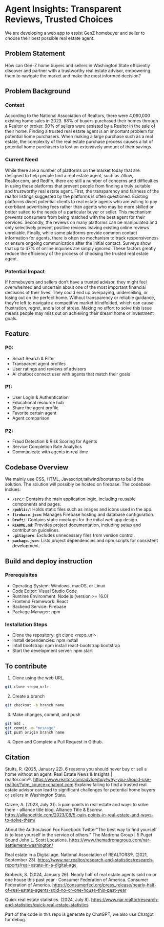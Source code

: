 # Agent Insights: Transparent Reviews, Trusted Choices
We are developing a web app to assist GenZ homebuyer and seller to choose their best possible real estate agent.

## Problem Statement
How can Gen-Z home buyers and sellers in Washington State efficiently discover and partner with a trustworthy real estate advisor, empowering them to navigate the market and make the most informed decision?

## Problem Background
### Context
According to the National Association of Realtors, there were 4,090,000 existing home sales in 2023. 88% of buyers purchased their homes through a Realtor or broker. 90% of sellers were assisted by a Realtor in the sale of their home. Finding a trusted real estate agent is an important problem for potential home purchasers. When making a large purchase such as a real estate, the complexity of the real estate purchase process causes a lot of potential home purchasers to lost an extensively amount of their savings.

### Current Need
While there are a number of platforms on the market today that are designed to help people find a real estate agent, such as Zillow, Realtor.com, and Redfin, there are still a number of concerns and difficulties in using these platforms that prevent people from finding a truly suitable and trustworthy real estate agent. First, the transparency and fairness of the realtor listings suggested by the platforms is often questioned. Existing platforms divert potential clients to real estate agents who are willing to pay exorbitant advertising fees rather than agents who may be more skilled or better suited to the needs of a particular buyer or seller. This mechanism prevents consumers from being matched with the best agent for their services. Secondly, the reviews on many platforms can be manipulated and only selectively present positive reviews leaving existing online reviews unreliable. Finally, while some platforms provide common contact information for agents, there is often no mechanism to track responsiveness or ensure ongoing communication after the initial contact. Surveys show that up to 47% of online inquiries are simply ignored. These factors greatly reduce the efficiency of the process of choosing the trusted real estate agent.

### Potential Impact
If homebuyers and sellers don’t have a trusted advisor, they might feel overwhelmed and uncertain about one of the most important financial decisions of their lives. They could end up overpaying, underselling, or losing out on the perfect home. Without transparency or reliable guidance, they’re left to navigate a competitive market blindfolded, which can cause frustration, regret, and a lot of stress. Making no effort to solve this issue means people may miss out on achieving their dream home or investment goals.

## Feature
### P0: 
- Smart Search & Filter
- Transparent agent profiles
- User ratings and reviews of advisors
- AI chatbot connect user with agents that match their goals

### P1:
- User Login & Authentication
- Educational resource hub
- Share the agent profile
- Favorite certain agent
- Agent comparison

### P2:
- Fraud Detection & Risk Scoring for Agents
- Service Completion Rate Analytics
- Communicate with agents in real time


## Codebase Overview
We mainly use CSS, HTML, Javascript,tailwind/bootstrap to build the solution. The solution will possibly be hosted on firebase.
The codebase inclues:

- **`/src/`**: Contains the main application logic, including reusable components and pages.
- **`/public/`**: Holds static files such as images and icons used in the app.
- **`firebase.json`**: Manages Firebase hosting and database configuration.
- **`Draft/`**: Contains static mockups for the initial web app design.
- **`README.md`**: Provides project documentation, including setup and contribution guidelines.
- **`.gitignore`**: Excludes unnecessary files from version control.
- **`package.json`**: Lists project dependencies and npm scripts for consistent development.


## Build and deploy instruction
### Prerequisites
- Operating System: Windows, macOS, or Linux
- Code Editor: Visual Studio Code
- Runtime Environment: Node.js (version >= 16.0)
- Frontend Framework: React
- Backend Service: Firebase
- Package Manager: npm

### Installation Steps
- Clone the repository: git clone <repo_url>
- Install dependencies: npm install
- Intall bootstrap: npm install react-bootstrap bootstrap
- Start the development server: npm start
  
## To contribute
1. Clone using the web URL.
```bash
git clone <repo_url>
```
2. Create a branch
```bash
git checkout -b branch name
```
3. Make changes, commit, and push
```bash
git add . 
git commit -m "message"
git push origin branch name
```
4. Open and Complete a Pull Request in Github.



## Citation
Stults, R. (2025, January 22). 6 reasons you should never buy or sell a home without an agent. Real Estate News & Insights | realtor.com®. https://www.realtor.com/advice/buy/why-you-should-use-realtor/?utm_source=chatgpt.com
Explains failing to find a trusted real estate advisor can lead to significant challenges for potential home buyers or sellers in Washington State.

Cazee, A. (2023, July 31). 5 pain points in real estate and ways to solve them - alliance title blog. Alliance Title & Escrow. https://alliancetitle.com/2023/08/5-pain-points-in-real-estate-and-ways-to-solve-them/

About the AuthorJason Fox Facebook Twitter"The best way to find yourself is to lose yourself in the service of others."  The Madrona Group | 5 Puget Sound John L. Scott Locations. https://www.themadronagroup.com/nar-settlement-washington/

Real estate in a Digital age. National Association of REALTORS®. (2021, September 23). https://www.nar.realtor/research-and-statistics/research-reports/real-estate-in-a-digital-age

Brobeck, S. (2024, January 26). Nearly half of real estate agents sold no or one house this past year · Consumer Federation of America. Consumer Federation of America. https://consumerfed.org/press_release/nearly-half-of-real-estate-agents-sold-no-or-one-house-this-past-year

Quick real estate statistics. (2024, July 8). https://www.nar.realtor/research-and-statistics/quick-real-estate-statistics

Part of the code in this repo is generate by ChatGPT, we also use Chatgpt for debug.
